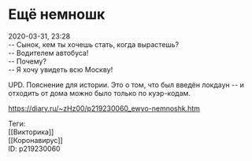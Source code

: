 Ещё немношк
============

   
 2020-03-31, 23:28   
  -- Сынок, кем ты хочешь стать, когда вырастешь?   
 -- Водителем автобуса!   
 -- Почему?   
 -- Я хочу увидеть всю Москву!   
   
 UPD. Пояснение для истории. Это о том, что был введён локдаун -- и отходить от дома можно было только по куэр-кодам.   
    
 <https://diary.ru/~zHz00/p219230060_ewyo-nemnoshk.htm>   
   
 Теги:   
 [[Викторика]]   
 [[Коронавирус]]   
 ID: p219230060